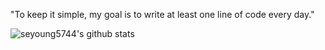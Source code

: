 <!---
seyoung5744/seyoung5744 is a ✨ special ✨ repository because its `README.md` (this file) appears on your GitHub profile.
You can click the Preview link to take a look at your changes.
--->

"To keep it simple, my goal is to write at least one line of code every day."

![seyoung5744's github stats](https://github-readme-stats.vercel.app/api?username=seyoung5744&show_icons=true&theme=merko)

<!--
**seyoung5744/seyoung5744** is a ✨ _special_ ✨ repository because its `README.md` (this file) appears on your GitHub profile.

Here are some ideas to get you started:

- 🔭 I’m currently working on ...
- 🌱 I’m currently learning ...
- 👯 I’m looking to collaborate on ...
- 🤔 I’m looking for help with ...
- 💬 Ask me about ...
- 📫 How to reach me: ...
- 😄 Pronouns: ...
- ⚡ Fun fact: ...
-->
